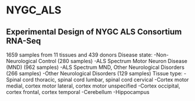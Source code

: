 # NYGC_ALS

## Experimental Design of NYGC ALS Consortium RNA-Seq
1659 samples from 11 tissues and 439 donors
Disease state:
-Non-Neurological Control (280 samples)
-ALS Spectrum Motor Neuron Disease (MND) (962 samples)
-ALS Spectrum MND, Other Neurological Disorders (266 samples)
-Other Neurological Disorders (129 samples)
Tissue type:
-Spinal cord thoracic, spinal cord lumbar, spinal cord cervical
-Cortex motor medial, cortex motor lateral, cortex motor unspecified
-Cortex occipital, cortex frontal, cortex temporal
-Cerebellum
-Hippocampus 

